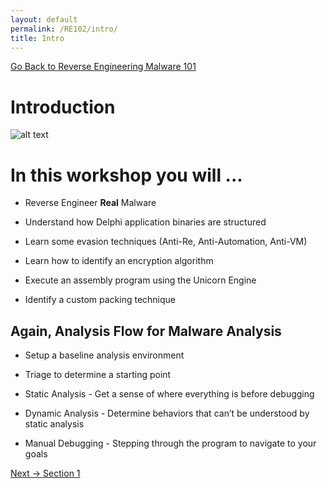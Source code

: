 ```yaml
---
layout: default
permalink: /RE102/intro/
title: Intro
---
```

[Go Back to Reverse Engineering Malware 101](https://securedorg.github.io/RE102/)

# Introduction #

![alt text](https://securedorg.github.io/RE102/images/geometricintro.gif "geometricintro")

# In this workshop you will ... #

* Reverse Engineer **Real** Malware

* Understand how Delphi application binaries are structured

* Learn some evasion techniques (Anti-Re, Anti-Automation, Anti-VM)

* Learn how to identify an encryption algorithm

* Execute an assembly program using the Unicorn Engine

* Identify a custom packing technique


## Again, Analysis Flow for Malware Analysis ##

* Setup a baseline analysis environment

* Triage to determine a starting point

* Static Analysis - Get a sense of where everything is before debugging

* Dynamic Analysis - Determine behaviors that can’t be understood by static analysis

* Manual Debugging - Stepping through the program to navigate to your goals


[Next -> Section 1](https://securedorg.github.io/RE102/section1)
